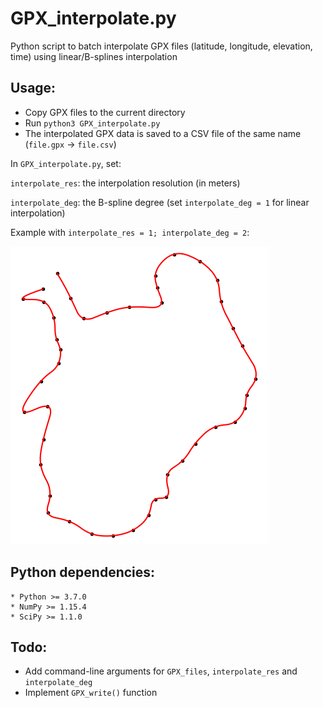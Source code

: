 # GPX_interpolate.py

Python script to batch interpolate GPX files (latitude, longitude, elevation, time) using linear/B-splines interpolation

## Usage:

* Copy GPX files to the current directory
* Run `python3 GPX_interpolate.py`
* The interpolated GPX data is saved to a CSV file of the same name (`file.gpx` -> `file.csv`)

In `GPX_interpolate.py`, set:

`interpolate_res`: the interpolation resolution (in meters)

`interpolate_deg`: the B-spline degree (set `interpolate_deg = 1` for linear interpolation)

Example with `interpolate_res = 1; interpolate_deg = 2`:

![plot.png](plot.png)

## Python dependencies:

```
* Python >= 3.7.0
* NumPy >= 1.15.4
* SciPy >= 1.1.0
```

## Todo:

* Add command-line arguments for `GPX_files`, `interpolate_res` and `interpolate_deg`
* Implement `GPX_write()` function

